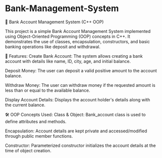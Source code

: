 # Bank-Management-System
🏦 Bank Account Management System (C++ OOP)


This project is a simple Bank Account Management System implemented using Object-Oriented Programming (OOP) concepts in C++. It demonstrates the use of classes, encapsulation, constructors, and basic banking operations like deposit and withdrawal.

🚀 Features:
Create Bank Account:
The system allows creating a bank account with details like name, ID, city, age, and initial balance.

Deposit Money:
The user can deposit a valid positive amount to the account balance.

Withdraw Money:
The user can withdraw money if the requested amount is less than or equal to the available balance.

Display Account Details:
Displays the account holder's details along with the current balance.

🛠️ OOP Concepts Used:
Class & Object:
Bank_account class is used to define attributes and methods.

Encapsulation:
Account details are kept private and accessed/modified through public member functions.

Constructor:
Parameterized constructor initializes the account details at the time of object creation.
